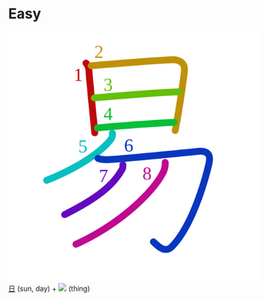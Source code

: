 # Easy
![易](../kanji-colorize/6613.svg)
[日](日.md) (sun, day) + ![](http://www.kanjidamage.com/assets/radsmall/thing-4c559fa5237751ad343fd364031b785b144576e13de9bac7183bcdb8fdd8a814.jpg) (thing)